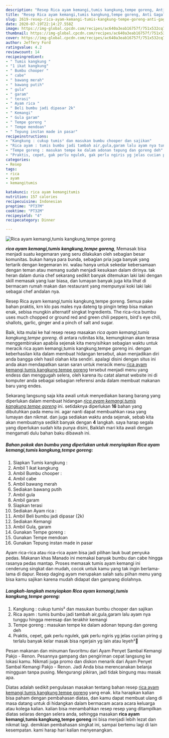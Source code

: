 ```yaml
---
description: "Resep Rica ayam kemangi,tumis kangkung,tempe goreng, Anti Gagal"
title: "Resep Rica ayam kemangi,tumis kangkung,tempe goreng, Anti Gagal"
slug: 2619-resep-rica-ayam-kemangi-tumis-kangkung-tempe-goreng-anti-gagal
date: 2020-07-19T22:14:27.558Z
image: https://img-global.cpcdn.com/recipes/ac640a3eab16757f/751x532cq70/rica-ayam-kemangitumis-kangkungtempe-goreng-foto-resep-utama.jpg
thumbnail: https://img-global.cpcdn.com/recipes/ac640a3eab16757f/751x532cq70/rica-ayam-kemangitumis-kangkungtempe-goreng-foto-resep-utama.jpg
cover: https://img-global.cpcdn.com/recipes/ac640a3eab16757f/751x532cq70/rica-ayam-kemangitumis-kangkungtempe-goreng-foto-resep-utama.jpg
author: Jeffery Ford
ratingvalue: 4.2
reviewcount: 14
recipeingredient:
- " Tumis kangkung "
- "1 ikat kangkung"
- " Bumbu chooper "
- " cabe"
- " bawang merah"
- " bawang putih"
- " gula"
- " garam"
- " terasi"
- " Ayam rica "
- " Beli bumbu jadi dipasar 2k"
- " Kemangi"
- " Gula garam"
- " Tempe goreng "
- " Tempe mendoan"
- " Tepung instan made in pasar"
recipeinstructions:
- "Kangkung : cukup tumis² dan masukan bumbu chooper dan sajikan"
- "Rica ayam : tumis bumbu jadi tambah air,gula,garam lalu ayam nya tunggu hingga meresap dan terakhir kemangi"
- "Tempe goreng : masukan tempe ke dalam adonan tepung dan goreng deh"
- "Praktis, cepet, gak perlu ngulek, gak perlu ngiris yg jelas cucian piring g terlalu banyak kelar masak bisa ngerjain yg lain atau leyeh²😬"
categories:
- Resep
tags:
- rica
- ayam
- kemangitumis

katakunci: rica ayam kemangitumis 
nutrition: 157 calories
recipecuisine: Indonesian
preptime: "PT37M"
cooktime: "PT32M"
recipeyield: "4"
recipecategory: Dinner

---
```



![Rica ayam kemangi,tumis kangkung,tempe goreng](https://img-global.cpcdn.com/recipes/ac640a3eab16757f/751x532cq70/rica-ayam-kemangitumis-kangkungtempe-goreng-foto-resep-utama.jpg)

<b><i>rica ayam kemangi,tumis kangkung,tempe goreng</i></b>, Memasak bisa menjadi suatu kegemaran yang seru dilakukan oleh sebagian besar komunitas. bukan hanya para bunda, sebagian pria juga banyak yang tertarik dengan kegemaran ini. walau hanya untuk sekedar kebersamaan dengan teman atau memang sudah menjadi kesukaan dalam dirinya. tak heran dalam dunia chef sekarang sedikit banyak ditemukan laki laki dengan skill memasak yang luar biasa, dan lumayan banyak juga kita lihat di bermacam rumah makan dan restaurant yang mempunyai koki laki laki sebagai chef andalan nya.

Resep Rica ayam kemangi,tumis kangkung,tempe goreng. Semua pake bahan praktis, krn klo pas males nya dateng tp pingin tetep bisa makan enak, sebisa mungkin alternatif singkat Ingredients. The rica-rica bumbu uses much chopped or ground red and green chili peppers, bird&#39;s eye chili, shallots, garlic, ginger and a pinch of salt and sugar.

Baik, kita mulai ke hal resep resep masakan <i>rica ayam kemangi,tumis kangkung,tempe goreng</i>. di antara rutinitas kita, kemungkinan akan terasa menggembirakan apabila sejenak kita menyisihkan sebagian waktu untuk meracik rica ayam kemangi,tumis kangkung,tempe goreng ini. dengan keberhasilan kita dalam membuat hidangan tersebut, akan menjadikan diri anda bangga oleh hasil olahan kita sendiri. apalagi disini dengan situs ini anda akan mendapatkan saran saran untuk meracik menu <u>rica ayam kemangi,tumis kangkung,tempe goreng</u> tersebut menjadi menu yang endess dan menggugah selera, oleh karena itu catat alamat website ini di komputer anda sebagai sebagian referensi anda dalam membuat makanan baru yang endes.


Sekarang langsung saja kita awali untuk menyediakan barang barang yang diperlukan dalam membuat hidangan <u><i>rica ayam kemangi,tumis kangkung,tempe goreng</i></u> ini. setidaknya diperlukan <b>16</b> bahan yang dibutuhkan pada menu ini. agar nanti dapat membuahkan rasa yang lumayan dan nikmat. dan juga sediakan waktu anda sejenak, sebab kita akan membuatnya sedikit banyak dengan <b>4</b> langkah. saya harap segala yang diperlukan sudah kita punya disini, Baiklah mari kita awali dengan mengamati dulu bahan baku dibawah ini.

<!--inarticleads1-->

##### Bahan pokok dan bumbu yang diperlukan untuk menyiapkan Rica ayam kemangi,tumis kangkung,tempe goreng:

1. Siapkan  Tumis kangkung :
1. Ambil 1 ikat kangkung
1. Ambil  Bumbu chooper :
1. Ambil  cabe
1. Ambil  bawang merah
1. Sediakan  bawang putih
1. Ambil  gula
1. Ambil  garam
1. Siapkan  terasi
1. Sediakan  Ayam rica :
1. Ambil  Beli bumbu jadi dipasar (2k)
1. Sediakan  Kemangi
1. Ambil  Gula, garam
1. Gunakan  Tempe goreng :
1. Gunakan  Tempe mendoan
1. Gunakan  Tepung instan made in pasar


Ayam rica-rica atau rica-rica ayam bisa jadi pilihan lauk buat penyuka pedas. Makanan khas Manado ini memakai banyak bumbu dan cabe hingga rasanya pedas mantap. Proses memasak tumis ayam kemangi ini cenderung singkat dan mudah, cocok untuk kamu yang tak ingin berlama-lama di dapur. Resep daging ayam merupakan salah satu piihan menu yang bisa kamu sajikan karena mudah didapat dan gampang diolahnya. 

<!--inarticleads2-->

##### Langkah-langkah menyiapkan Rica ayam kemangi,tumis kangkung,tempe goreng:

1. Kangkung : cukup tumis² dan masukan bumbu chooper dan sajikan
1. Rica ayam : tumis bumbu jadi tambah air,gula,garam lalu ayam nya tunggu hingga meresap dan terakhir kemangi
1. Tempe goreng : masukan tempe ke dalam adonan tepung dan goreng deh
1. Praktis, cepet, gak perlu ngulek, gak perlu ngiris yg jelas cucian piring g terlalu banyak kelar masak bisa ngerjain yg lain atau leyeh²😬


Pesan makanan dan minuman favoritmu dari Ayam Penyet Sambal Kemangi Pakjo - Renon. Pesannya gampang dan pengiriman cepat langsung ke lokasi kamu. Nikmati juga promo dan diskon menarik dari Ayam Penyet Sambal Kemangi Pakjo - Renon. Jadi Anda bisa merencanakan belanja mingguan tanpa pusing. Mengurangi pikiran, jadi tidak bingung mau masak apa. 

Diatas adalah sedikit pengulasan masakan tentang bahan resep <u>rica ayam kemangi,tumis kangkung,tempe goreng</u> yang enak. kita harapkan kalian bisa paham dengan pembahasan diatas, dan kamu dapat membuat ulang di masa datang untuk di hidangkan dalam bermacam acara acara keluarga atau kolega kalian. kalian bisa menambahkan resep resep yang ditampilkan diatas selaras dengan selera anda, sehingga masakan <b>rica ayam kemangi,tumis kangkung,tempe goreng</b> ini bisa menjadi lebih lezat dan nikmat lagi. demikian pembahasan singkat ini, sampai bertemu lagi di lain kesempatan. kami harap hari kalian menyenangkan.
